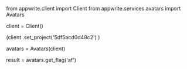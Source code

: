 from appwrite.client import Client
from appwrite.services.avatars import Avatars

client = Client()

(client
  .set_project('5df5acd0d48c2')
)

avatars = Avatars(client)

result = avatars.get_flag('af')
